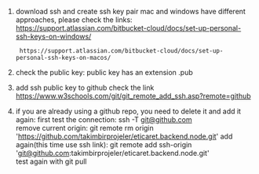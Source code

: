 1. download ssh and create ssh key pair
    mac and windows have different approaches, please check the links:
        https://support.atlassian.com/bitbucket-cloud/docs/set-up-personal-ssh-keys-on-windows/

        https://support.atlassian.com/bitbucket-cloud/docs/set-up-personal-ssh-keys-on-macos/

2.  check the public key:
    public key has an extension .pub

3. add ssh public key to github
    check the link
        https://www.w3schools.com/git/git_remote_add_ssh.asp?remote=github

4. if you are already using a github repo, you need to delete it and add it again:
    first test the connection:  ssh -T git@github.com  
    remove current origin: git remote rm origin 'https://github.com/takimbirprojeler/eticaret.backend.node.git' 
    add again(this time use ssh link): git remote add ssh-origin 'git@github.com:takimbirprojeler/eticaret.backend.node.git'  
    test again with git pull
